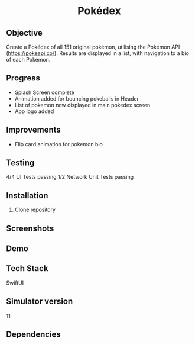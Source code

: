 <h1 align="center">

Pokédex

</h1>

## Objective
Create a Pokédex of all 151 original pokémon, utilising the Pokémon API (https://pokeapi.co/). Results are displayed in a list, with navigation to a bio of each Pokémon.

## Progress
- Splash Screen complete
- Animation added for bouncing pokeballs in Header
- List of pokemon now displayed in main pokedex screen 
- App logo added

## Improvements
- Flip card animation for pokemon bio

## Testing
4/4 UI Tests passing
1/2 Network Unit Tests passing

## Installation

1. Clone repository

## Screenshots

## Demo

## Tech Stack
SwiftUI

## Simulator version
11

## Dependencies
